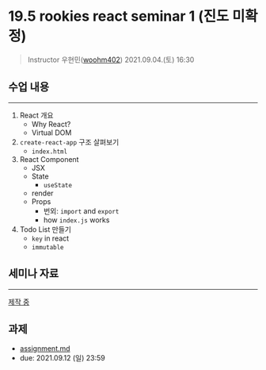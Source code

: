 19.5 rookies react seminar 1 (진도 미확정)
================================

> Instructor 우현민([woohm402](https://github.com/woohm402))
> 2021.09.04.(토) 16:30

## 수업 내용

------------------
1. React 개요
    - Why React?
    - Virtual DOM
1. `create-react-app` 구조 살펴보기
    - `index.html`
1. React Component
    - JSX
    - State
      - `useState`
    - render
    - Props
      - 번외: `import` and `export`
      - how `index.js` works
1. Todo List 만들기
    - `key` in react
    - `immutable`

## 세미나 자료

------------------
[제작 중](https://docs.google.com/presentation/d/1hZbGqQFWWNJ3axvaRnQE24keNCmOWMz_u_iXZWG_3yQ/edit?usp=sharing)

## 과제
- [assignment.md](assignment.md)
- due: 2021.09.12 (일) 23:59
